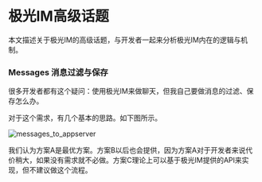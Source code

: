 # 极光IM高级话题

本文描述关于极光IM的高级话题，与开发者一起来分析极光IM内在的逻辑与机制。

### Messages 消息过滤与保存

很多开发者都有这个疑问：使用极光IM来做聊天，但我自己要做消息的过滤、保存怎么办。

对于这个需求，有几个基本的思路。如下图所示。

![messages_to_appserver](../image/jmessage_messages_to_appserver.png)

我们认为方案A是最优方案。方案B以后也会提供，因为方案A对于开发者来说代价稍大，如果没有需求就不必做。方案C理论上可以基于极光IM提供的API来实现，但不建议做这个流程。



